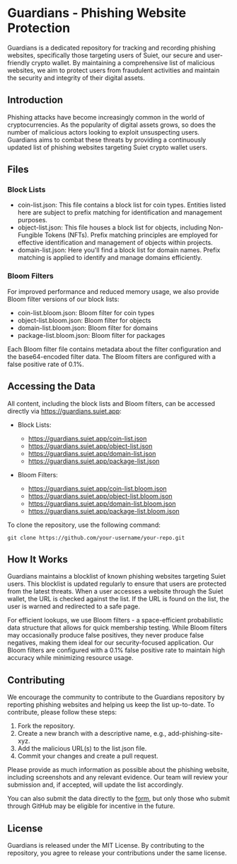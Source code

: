 # Guardians - Phishing Website Protection

Guardians is a dedicated repository for tracking and recording phishing websites, specifically those targeting users of Suiet, our secure and user-friendly crypto wallet. By maintaining a comprehensive list of malicious websites, we aim to protect users from fraudulent activities and maintain the security and integrity of their digital assets.

## Introduction

Phishing attacks have become increasingly common in the world of cryptocurrencies. As the popularity of digital assets grows, so does the number of malicious actors looking to exploit unsuspecting users. Guardians aims to combat these threats by providing a continuously updated list of phishing websites targeting Suiet crypto wallet users.

## Files

### Block Lists
- coin-list.json: This file contains a block list for coin types. Entities listed here are subject to prefix matching for identification and management purposes.
- object-list.json: This file houses a block list for objects, including Non-Fungible Tokens (NFTs). Prefix matching principles are employed for effective identification and management of objects within projects.
- domain-list.json: Here you'll find a block list for domain names. Prefix matching is applied to identify and manage domains efficiently.

### Bloom Filters
For improved performance and reduced memory usage, we also provide Bloom filter versions of our block lists:

- coin-list.bloom.json: Bloom filter for coin types
- object-list.bloom.json: Bloom filter for objects
- domain-list.bloom.json: Bloom filter for domains
- package-list.bloom.json: Bloom filter for packages

Each Bloom filter file contains metadata about the filter configuration and the base64-encoded filter data. The Bloom filters are configured with a false positive rate of 0.1%.

## Accessing the Data

All content, including the block lists and Bloom filters, can be accessed directly via https://guardians.suiet.app:

- Block Lists:
  - https://guardians.suiet.app/coin-list.json
  - https://guardians.suiet.app/object-list.json
  - https://guardians.suiet.app/domain-list.json
  - https://guardians.suiet.app/package-list.json

- Bloom Filters:
  - https://guardians.suiet.app/coin-list.bloom.json
  - https://guardians.suiet.app/object-list.bloom.json
  - https://guardians.suiet.app/domain-list.bloom.json
  - https://guardians.suiet.app/package-list.bloom.json

To clone the repository, use the following command:

```shell
git clone https://github.com/your-username/your-repo.git
```

## How It Works

Guardians maintains a blocklist of known phishing websites targeting Suiet users. This blocklist is updated regularly to ensure that users are protected from the latest threats. When a user accesses a website through the Suiet wallet, the URL is checked against the list. If the URL is found on the list, the user is warned and redirected to a safe page.

For efficient lookups, we use Bloom filters - a space-efficient probabilistic data structure that allows for quick membership testing. While Bloom filters may occasionally produce false positives, they never produce false negatives, making them ideal for our security-focused application. Our Bloom filters are configured with a 0.1% false positive rate to maintain high accuracy while minimizing resource usage.

## Contributing

We encourage the community to contribute to the Guardians repository by reporting phishing websites and helping us keep the list up-to-date. To contribute, please follow these steps:

1. Fork the repository.
2. Create a new branch with a descriptive name, e.g., add-phishing-site-xyz.
3. Add the malicious URL(s) to the list.json file.
4. Commit your changes and create a pull request.

Please provide as much information as possible about the phishing website, including screenshots and any relevant evidence. Our team will review your submission and, if accepted, will update the list accordingly.

You can also submit the data directly to the [form](https://forms.gle/z7TqNYsppWBoUEJP7), but only those who submit through GitHub may be eligible for incentive in the future. 

## License

Guardians is released under the MIT License. By contributing to the repository, you agree to release your contributions under the same license.
